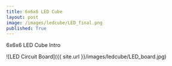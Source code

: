 ```yaml
---
title: 6x6x6 LED Cube
layout: post
image: /images/ledcube/LED_final.png
published: True
---
```


6x6x6 LED Cube Intro

<!-- more -->

![LED Circuit Board]({{ site.url }}/images/ledcube/LED_board.jpg)
